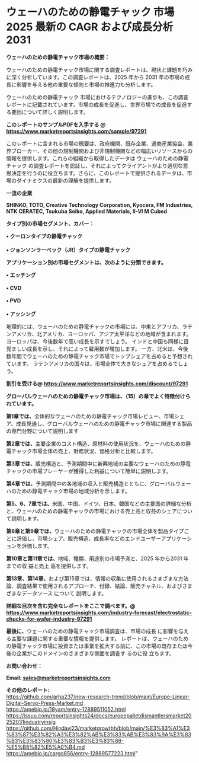# ウェーハのための静電チャック 市場 2025 最新の CAGR および成長分析 2031

<strong><b>ウェーハのための静電チャック市場の概要：</b></strong>

ウェーハのための静電チャック市場に関する調査レポートは、現状と課題を巧みに深く分析しています。この調査レポートは、2025 年から 2031 年の市場の成長に影響を与える他の重要な傾向と市場の推進力も分析します。

ウェーハのための静電チャック 市場におけるテクノロジーの進歩も、この調査レポートに記載されています。市場の成長を促進し、世界市場での成長を促進する要因について詳しく説明します。

<strong>このレポートのサンプルPDFを入手する @ <a href=https://www.marketreportsinsights.com/sample/97291>https://www.marketreportsinsights.com/sample/97291</a></strong>

このレポートに含まれる市場の概要は、政府機関、既存企業、通商産業協会、業界ブローカー、その他の規制機関および非規制機関などの幅広いリソースからの情報を提供します。これらの組織から取得したデータは ウェーハのための静電チャック の調査レポートを認証し、それによってクライアントがより適切な意思決定を行うのに役立ちます。さらに、このレポートで提供されるデータは、市場のダイナミクスの最新の理解を提供します。

<strong>一流の企業</strong>

<strong><b>SHINKO, TOTO, Creative Technology Corporation, Kyocera, FM Industries, NTK CERATEC, Tsukuba Seiko, Applied Materials, II-VI M Cubed</b></strong>

<strong><b>タイプ別の市場セグメント、カバー：</b></strong>

<strong>• クーロンタイプの静電チャック<br><br>• ジョンソンラーベック（JR）タイプの静電チャック</strong>

<strong><b>アプリケーション別の市場セグメントは、次のように分類できます。</b></strong>

<strong>• エッチング<br><br>• CVD<br><br>• PVD<br><br>• アッシング</strong>

 地理的には、ウェーハのための静電チャックの市場には、中東とアフリカ、ラテンアメリカ、北アメリカ、ヨーロッパ、アジア太平洋などの地域が含まれます。 ヨーロッパは、今後数年で高い成長を示すでしょう。 インドと中国も同様に目覚ましい成長を示し、それによって雇用数が増加します。 一方、北米は、今後数年間でウェーハのための静電チャック市場でトップシェアを占めると予想されています。 ラテンアメリカの国々は、市場全体で大きなシェアを占めるでしょう。

<strong>割引を受ける@ <a href=https://www.marketreportsinsights.com/discount/97291>https://www.marketreportsinsights.com/discount/97291</a></strong>

<strong><b>グローバルウェーハのための静電チャック市場は、（15）の章でよく特徴付けられています。</b></strong>

<strong><b>第</b></strong><strong><b>1章では、</b></strong>全体的なウェーハのための静電チャック市場レビュー、市場シェア、成長見通し、グローバルウェーハのための静電チャック市場に関連する製品の専門分野について説明します

<strong><b>第2章では、</b></strong>主要企業のコスト構造、原材料の使用状況を、ウェーハのための静電チャック市場全体の売上、財務状況、価格分析と比較します。

<strong><b>第3章では、</b></strong>販売構造と、予測期間中に新興地域の主要なウェーハのための静電チャックの市場プレーヤーが獲得した利益について簡単に説明します。

<strong><b>第4章では、</b></strong>予測期間中の各地域の収入と販売構造とともに、グローバルウェーハのための静電チャック市場の地域分析を示します。

<strong><b>第5、6、7章では、</b></strong>米国、中国、ドイツ、日本、韓国などの主要国の詳細な分析と、ウェーハのための静電チャックの市場における売上高と収益のシェアについて説明します。

<strong><b>第8章と第9章では、</b></strong>ウェーハのための静電チャックの市場全体を製品タイプごとに評価し、市場シェア、販売構造、成長率などのエンドユーザーアプリケーションを評価します。

<strong><b>第10章と第11章では、</b></strong>地域、種類、用途別の市場予測と、2025 年から2031 年までの収 益と売上 高を提供します。

<strong><b>第13章、第14章、</b></strong>および第15章では、情報の収集に使用されるさまざまな方法論、調査結果で使用されるアプローチ、付録、結論、販売チャネル、およびさまざまなデータソース について 説明します。

<strong>詳細な目次を含む完全なレポートをここで調べます。@ <a href=https://www.marketreportsinsights.com/industry-forecast/electrostatic-chucks-for-wafer-industry-97291>https://www.marketreportsinsights.com/industry-forecast/electrostatic-chucks-for-wafer-industry-97291</a></strong>

<strong><b>最後に、</b></strong>ウェーハのための静電チャック市場調査は、市場の成長 に影響を</a>与える主要な課題に関する重要な情報を提供します。 レポートは、ウェーハのための静電チャック市場に投資または事業を拡大する前に、この市場の既存または今後の企業がこのドメインのさまざまな側面を調査す るのに役 立ちます。

<strong><b>お問い合わせ：</b></strong>

<strong>Email: </strong><a href=mailto:sales@marketreportsinsights.com><strong>sales@marketreportsinsights.com</strong></a>

<strong>その他のレポート:</strong>
<br>
<a href=https://github.com/arha237/new-research-trend/blob/main/Europe-Linear-Digital-Servo-Press-Market.md>https://github.com/arha237/new-research-trend/blob/main/Europe-Linear-Digital-Servo-Press-Market.md</a>
<br>
<a href=https://ameblo.jp/18yam/entry-12889511052.html>https://ameblo.jp/18yam/entry-12889511052.html</a>
<br>
<a href=https://issuu.com/reportsinsights24/docs/europepalletdismantlersmarket20252031industryinsig>https://issuu.com/reportsinsights24/docs/europepalletdismantlersmarket20252031industryinsig</a>
<br>
<a href=https://github.com/Hindavi23/marketgrowthh/blob/main/%E3%83%A1%E3%83%87%E3%82%A3%E3%82%AB%E3%83%AB%E3%83%9A%E3%83%B3%E3%83%80%E3%83%B3%E3%83%88-%E5%B8%82%E5%A0%B4.md>https://github.com/Hindavi23/marketgrowthh/blob/main/%E3%83%A1%E3%83%87%E3%82%A3%E3%82%AB%E3%83%AB%E3%83%9A%E3%83%B3%E3%83%80%E3%83%B3%E3%83%88-%E5%B8%82%E5%A0%B4.md</a>
<br>
<a href=https://ameblo.jp/cargo656/entry-12889577223.html>https://ameblo.jp/cargo656/entry-12889577223.html</a>"
